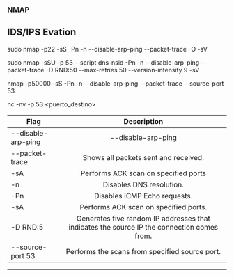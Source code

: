 ### NMAP
## IDS/IPS Evation
sudo nmap <IP>  -p22 -sS -Pn -n --disable-arp-ping --packet-trace -O -sV

sudo nmap -sSU -p 53 --script dns-nsid <IP> -Pn -n --disable-arp-ping --packet-trace -D RND:50 --max-retries 50 --version-intensity 9 -sV

nmap <IP> -p50000 -sS -Pn -n --disable-arp-ping --packet-trace --source-port 53

nc -nv -p 53 <IP> <puerto_destino>

| Flag | Description |
| ------------- |:-------------:|
| --disable-arp-ping | --disable-arp-ping |
|--packet-trace| Shows all packets sent and received.|
|-sA|Performs ACK scan on specified ports|
|-n|Disables DNS resolution.|
|-Pn|Disables ICMP Echo requests.|
|-sA|Performs ACK scan on specified ports.|
|-D RND:5|Generates five random IP addresses that indicates the source IP the connection comes from.|
|--source-port 53|Performs the scans from specified source port.|

---

